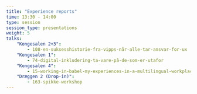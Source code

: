 ```yaml
---
title: "Experience reports"
time: 13:30 - 14:00
type: session
session_type: presentations
weight: 5
talks:
    "Kongesalen 2+3":
        - 108-en-suksesshistorie-fra-vipps-når-alle-tar-ansvar-for-ux
    "Kongesalen 1":
        - 74-digital-inkludering-ta-vare-på-de-som-er-utafor
    "Kongesalen 4":
        - 15-working-in-babel-my-experiences-in-a-multilingual-workplace
    "Dræggen 2 (Drop-in)":
        - 163-spikke-workshop
---
```

